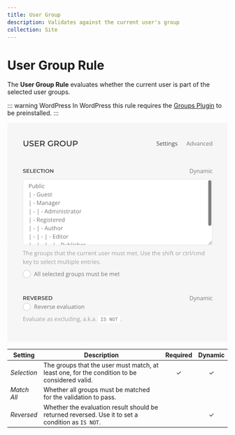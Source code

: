 ```yaml
---
title: User Group
description: Validates against the current user's group
collection: Site
---
```


# User Group Rule

<div class="tm-resource-icon">
    <!--@include: ./assets/rule-user-group.svg-->
</div>

The **User Group Rule** evaluates whether the current user is part of the selected user groups.

::: warning WordPress
In WordPress this rule requires the [Groups Plugin](https://wordpress.org/plugins/groups/) to be preinstalled.
:::

![User Group Rule Settings](./assets//rule-user-group.webp)

| Setting | Description | Required | Dynamic |
| --- | --- | :---: | :---: |
| *Selection* | The groups that the user must match, at least one, for the condition to be considered valid. | &#x2713; | &#x2713; |
| *Match All* | Whether all groups must be matched for the validation to pass. |
| *Reversed* | Whether the evaluation result should be returned reversed. Use it to set a condition as `IS NOT`. | | &#x2713; |
<!--@include: ./advanced-rule-settings-->
